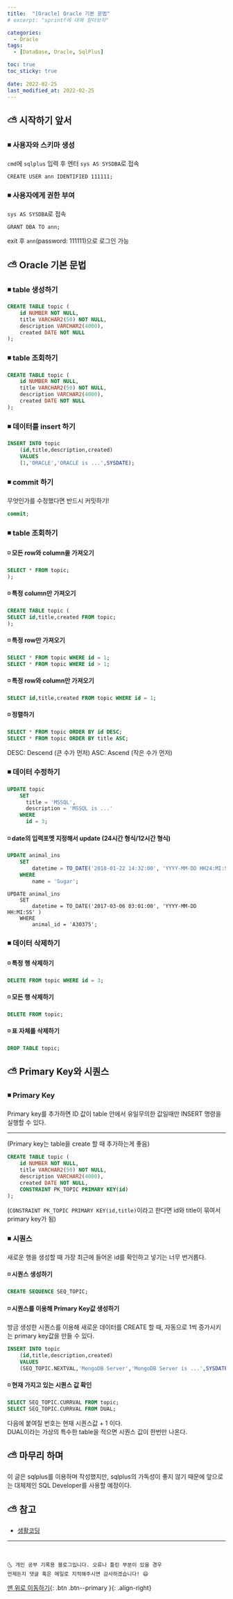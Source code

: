 ```yaml
---
title:  "[Oracle] Oracle 기본 문법"
# excerpt: "sprintf에 대해 알아보자"

categories:
  - Oracle
tags:
  - [DataBase, Oracle, SqlPlus]

toc: true
toc_sticky: true
 
date: 2022-02-25
last_modified_at: 2022-02-25
---
```


## ⛅ 시작하기 앞서

### ◾ 사용자와 스키마 생성
`cmd`에 `sqlplus` 입력 후 엔터
`sys AS SYSDBA`로 접속
```
CREATE USER ann IDENTIFIED 111111;
```

### ◾ 사용자에게 권한 부여
`sys AS SYSDBA`로 접속
```
GRANT DBA TO ann;
```
exit 후 `ann`(password: 111111)으로 로그인 가능

## ⛅ Oracle 기본 문법 

### ◾ table 생성하기
```sql
CREATE TABLE topic (
	id NUMBER NOT NULL,
	title VARCHAR2(50) NOT NULL,
	description VARCHAR2(4000),
	created DATE NOT NULL
);
```

### ◾ table 조회하기
```sql
CREATE TABLE topic (
	id NUMBER NOT NULL,
	title VARCHAR2(50) NOT NULL,
	description VARCHAR2(4000),
	created DATE NOT NULL
);
```

### ◾ 데이터를 insert 하기
```sql
INSERT INTO topic
	(id,title,description,created)
	VALUES
	(1,'ORACLE','ORACLE is ...',SYSDATE);
```

### ◾ commit 하기
무엇인가를 수정했다면 반드시 커밋하기!
```sql
commit;
```

### ◾ table 조회하기

#### ◽ 모든 row와 column을 가져오기
```sql
SELECT * FROM topic;
);
```

#### ◽ 특정 column만 가져오기
```sql
CREATE TABLE topic (
SELECT id,title,created FROM topic;
);
```

#### ◽ 특정 row만 가져오기
```sql
SELECT * FROM topic WHERE id = 1;
SELECT * FROM topic WHERE id > 1;
```

#### ◽ 특정 row와 column만 가져오기
```sql
SELECT id,title,created FROM topic WHERE id = 1;
```

#### ◽ 정렬하기
```sql
SELECT * FROM topic ORDER BY id DESC;
SELECT * FROM topic ORDER BY title ASC;
```
DESC: Descend (큰 수가 먼저)
ASC: Ascend (작은 수가 먼저)

### ◾ 데이터 수정하기
```sql
UPDATE topic
	SET
	  title = 'MSSQL',
	  description = 'MSSQL is ...'
	WHERE
	  id = 3;
```

#### ◽ date의 입력포멧 지정해서 update (24시간 형식/12시간 형식)
```sql
UPDATE animal_ins
    SET
        datetime = TO_DATE('2018-01-22 14:32:00', 'YYYY-MM-DD HH24:MI:SS' )
    WHERE
        name = 'Sugar';
```
```
UPDATE animal_ins
    SET
        datetime = TO_DATE('2017-03-06 03:01:00', 'YYYY-MM-DD HH:MI:SS' )
    WHERE
        animal_id = 'A30375';
```        

### ◾ 데이터 삭제하기

#### ◽ 특정 행 삭제하기
```sql
DELETE FROM topic WHERE id = 3;
```

#### ◽ 모든 행 삭제하기
```sql
DELETE FROM topic;
```

#### ◽ 표 자체를 삭제하기
```sql
DROP TABLE topic;
```

## ⛅ Primary Key와 시퀀스

### ◾ Primary Key
Primary key를 추가하면 ID 값이 table 안에서 유일무의한 값일때만 INSERT 명령을 실행할 수 있다. <hr>
(Primary key는 table을 create 할 때 추가하는게 좋음)
```sql
CREATE TABLE topic (
	id NUMBER NOT NULL,
	title VARCHAR2(50) NOT NULL,
	description VARCHAR2(4000),
	created DATE NOT NULL,
	CONSTRAINT PK_TOPIC PRIMARY KEY(id)
);
```
(`CONSTRAINT PK_TOPIC PRIMARY KEY(id,title)`이라고 한다면 id와 title이 묶여서 primary key가 됨)

### ◾ 시퀀스
새로운 행을 생성할 때 가장 최근에 들어온 id를 확인하고 넣기는 너무 번거롭다.

#### ◽ 시퀀스 생성하기
```sql
CREATE SEQUENCE SEQ_TOPIC;
```

#### ◽ 시퀀스를 이용해 Primary Key값 생성하기
방금 생성한 시퀀스를 이용해 새로운 데이터를 CREATE 할 때, 자동으로 1씩 증가시키는 primary key값을 만들 수 있다.
```sql
INSERT INTO topic
	(id,title,description,created)
	VALUES
	(SEQ_TOPIC.NEXTVAL,'MongoDB Server','MongoDB Server is ...',SYSDATE);
```

#### ◽ 현재 가지고 있는 시퀀스 값 확인
```sql
SELECT SEQ_TOPIC.CURRVAL FROM topic;
SELECT SEQ_TOPIC.CURRVAL FROM DUAL;
```
다음에 붙여질 번호는 현재 시퀀스값 + 1 이다. <br>
DUAL이라는 가상의 특수한 table을 적으면 시퀀스 값이 한번만 나온다.

## ⛅ 마무리 하며
이 글은 sqlplus를 이용하며 작성했지만, sqlplus의 가독성이 좋지 않기 때문에 앞으로는 대체제인 SQL Developer를 사용할 예정이다. <br>

## ⛅ 참고

- [생활코딩](https://opentutorials.org/course/3885)


***
<br>

    🌜 개인 공부 기록용 블로그입니다. 오류나 틀린 부분이 있을 경우 
    언제든지 댓글 혹은 메일로 지적해주시면 감사하겠습니다! 😄

[맨 위로 이동하기](#){: .btn .btn--primary }{: .align-right}
